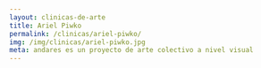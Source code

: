 ```yaml
---
layout: clinicas-de-arte
title: Ariel Piwko
permalink: /clinicas/ariel-piwko/
img: /img/clinicas/ariel-piwko.jpg
meta: andares es un proyecto de arte colectivo a nivel visual
---
```


